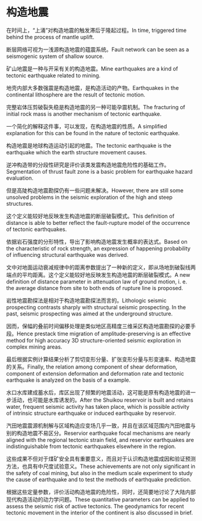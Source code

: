 # 构造地震

<p><span class="chinese">在时间上，“上涌”对构造地震的触发滞后于隆起过程。</span><span class="english">In time, triggered time behind the process of mantle uplift.</span></p>

<p><span class="chinese">断层网络可视为一浅源构造地震的蕴震系统。</span><span class="english">Fault network can be seen as a seismogenic system of shallow source.</span></p>

<p><span class="chinese">矿山地震是一种与开采有关的构造地震。</span><span class="english">Mine earthquakes are a kind of tectonic earthquake related to mining.</span></p>

<p><span class="chinese">地壳内部大多数强震是构造地震，是构造活动的产物。</span><span class="english">Earthquakes in the continental lithosphere are the result of tectonic motion.</span></p>

<p><span class="chinese">完整岩体压剪破裂失稳是构造地震的另一种可能孕震机制。</span><span class="english">The fracturing of initial rock mass is another mechanism of tectonic earthquake.</span></p>

<p><span class="chinese">一个简化的解释这件事，可以发现，在构造地震的性质。</span><span class="english">A simplified explanation for this can be found in the nature of tectonic earthquake.</span></p>

<p><span class="chinese">构造地震是地球构造运动引起的地震。</span><span class="english">The tectonic earthquake is the earthquake which the earth structure movement causes.</span></p>

<p><span class="chinese">逆冲构造带的分段性研究是评价该类发震构造地震危险性的基础工作。</span><span class="english">Segmentation of thrust fault zone is a basic problem for earthquake hazard evaluation.</span></p>

<p><span class="chinese">但是高陡构造地震勘探仍有一些问题未解决。</span><span class="english">However, there are still some unsolved problems in the seismic exploration of the high and steep structures.</span></p>

<p><span class="chinese">这个定义能较好地反映发生构造地震的断层破裂模式。</span><span class="english">This definition of distance is able to better reflect the fault-rupture model of the occurrence of tectonic earthquakes.</span></p>

<p><span class="chinese">依据岩石强度的分形特性，导出了影响构造地震发生概率的表达式。</span><span class="english">Based on the characteristic of rock strength, an expression of happening probability of influencing structural earthquake was derived.</span></p>

<p><span class="chinese">文中对地面运动衰减规律中的距离参数提出了一种新的定义，即从场地到破裂线两端点的平均距离。这个定义能较好地反映发生构造地震的断层破裂模式。</span><span class="english">A new definition of distance parameter in attenuation law of ground motion, i. e. the average distance from site to both ends of rupture line is proposed.</span></p>

<p><span class="chinese">岩性地震勘探法是相对于构造地震勘探法而言的。</span><span class="english">Lithologic seismic prospecting contrasts sharply with structural seismic prospecting. In the past, seismic prospecting was aimed at the underground structure.</span></p>

<p><span class="chinese">因而，保幅的叠前时间偏移处理是类似地区高精度三维采区构造地震勘探的必要手段。</span><span class="english">Hence prestack time migration of amplitude-preserving is an effective method for high accuracy 3D structure-oriented seismic exploration in complex mining areas.</span></p>

<p><span class="chinese">最后根据实例计算结果分析了剪切变形分量、扩张变形分量与形变速率、构造地震的关系。</span><span class="english">Finally, the relation among component of shear deformation, component of extension deformation and deformation rate and tectonic earthquake is analyzed on the basis of a example.</span></p>

<p><span class="chinese">水口水库建成蓄水后，库区出现了频繁的地震活动，这可能是原有构造地震的进一步活动，也可能是水库诱发的。</span><span class="english">After the Shuikou reservoir is built and retains water, frequent seismic activity has taken place, which is possible activity of intrinsic structure earthquake or induced earthquake by reservoir.</span></p>

<p><span class="chinese">汽田地震震源机制解与区域构造应变场几乎一致，并且在该区域范围内汽田地震与别的构造地震不易区分。</span><span class="english">Reservior earthquake focal mechanisms are nearly aligned with the regional tectonic strain field, and reservior earthquakes are indistinguishable from tectonic earthquakes elsewhere in the region.</span></p>

<p><span class="chinese">这些成果不但对于煤矿安全具有重要意义，而且对于认识构造地震成因和验证预测方法，也具有中尺度试验意义。</span><span class="english">These achievements are not only significant in the safety of coal mining, but also in the medium scale experiment to study the cause of earthquake and to test the methods of earthquake prediction.</span></p>

<p><span class="chinese">根据这些定量参数，评价活动构造地震的危险性，同时，还简要地讨论了大陆内部现代构造活动的动力学问题。</span><span class="english">These quantitative parameters can be applied to assess the seismic risk of active tectonics. The geodynamics for recent tectonic movement in the interior of the continent is also discussed in brief.</span></p>

